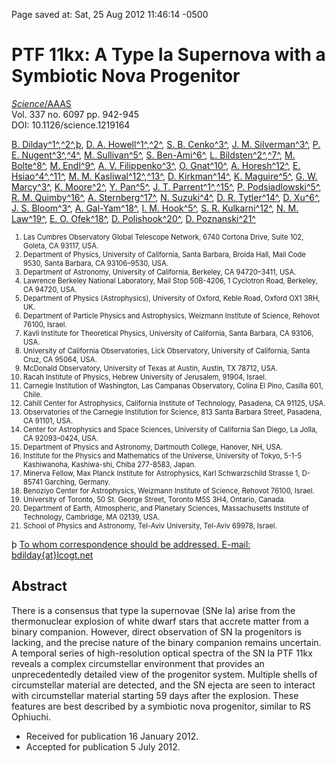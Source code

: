 <div id="wikitext">

<div style="display: none;">

Summary:abstract listing at Science magazine Parent:<span
class="wikiword">[SavedArticles](http://wiki.tamouse.org?n=SavedArticles.HomePage?action=print)</span>(.<span
class="wikiword">[HomePage](http://wiki.tamouse.org?n=SavedArticles.HomePage?action=print)</span>)
<span
class="wikiword">[IncludeMe](http://wiki.tamouse.org?n=SavedArticles.IncludeMe?action=edit)[?](http://wiki.tamouse.org?n=SavedArticles.IncludeMe?action=edit)</span>:[SavedArticles](http://wiki.tamouse.org?n=SavedArticles.HomePage?action=print)
Categories:[Science](http://wiki.tamouse.org?n=Category.Science),[Links](http://wiki.tamouse.org?n=Category.Links),[Astronomy](http://wiki.tamouse.org?n=Category.Astronomy)
Tags: science, astronomy, supernovae, ptf11kx, symbiotic nova progenitor
Source: <http://www.sciencemag.org/content/337/6097/942>

</div>

Page saved at: Sat, 25 Aug 2012 11:46:14 -0500

<div class="vspace">

</div>

PTF 11kx: A Type Ia Supernova with a Symbiotic Nova Progenitor
==============================================================

[*Science*/AAAS](http://www.sciencemag.org/)\
Vol. 337 no. 6097 pp. 942-945\
DOI: 10.1126/science.1219164

[B.
Dilday](http://www.sciencemag.org:80/search?author1=B.+Dilday&sortspec=date&submit=Submit)[^1^](#aff-1),[^2^](#aff-2),[þ](#corresp-1),
[D. A.
Howell](http://www.sciencemag.org:80/search?author1=D.+A.+Howell&sortspec=date&submit=Submit)[^1^](#aff-1),[^2^](#aff-2),
[S. B.
Cenko](http://www.sciencemag.org:80/search?author1=S.+B.+Cenko&sortspec=date&submit=Submit)[^3^](#aff-3),
[J. M.
Silverman](http://www.sciencemag.org:80/search?author1=J.+M.+Silverman&sortspec=date&submit=Submit)[^3^](#aff-3),
[P. E.
Nugent](http://www.sciencemag.org:80/search?author1=P.+E.+Nugent&sortspec=date&submit=Submit)[^3^](#aff-3),[^4^](#aff-4),
[M.
Sullivan](http://www.sciencemag.org:80/search?author1=M.+Sullivan&sortspec=date&submit=Submit)[^5^](#aff-5),
[S.
Ben-Ami](http://www.sciencemag.org:80/search?author1=S.+Ben-Ami&sortspec=date&submit=Submit)[^6^](#aff-6),
[L.
Bildsten](http://www.sciencemag.org:80/search?author1=L.+Bildsten&sortspec=date&submit=Submit)[^2^](#aff-2),[^7^](#aff-7),
[M.
Bolte](http://www.sciencemag.org:80/search?author1=M.+Bolte&sortspec=date&submit=Submit)[^8^](#aff-8),
[M.
Endl](http://www.sciencemag.org:80/search?author1=M.+Endl&sortspec=date&submit=Submit)[^9^](#aff-9),
[A. V.
Filippenko](http://www.sciencemag.org:80/search?author1=A.+V.+Filippenko&sortspec=date&submit=Submit)[^3^](#aff-3),
[O.
Gnat](http://www.sciencemag.org:80/search?author1=O.+Gnat&sortspec=date&submit=Submit)[^10^](#aff-10),
[A.
Horesh](http://www.sciencemag.org:80/search?author1=A.+Horesh&sortspec=date&submit=Submit)[^12^](#aff-12),
[E.
Hsiao](http://www.sciencemag.org:80/search?author1=E.+Hsiao&sortspec=date&submit=Submit)[^4^](#aff-4),[^11^](#aff-11),
[M. M.
Kasliwal](http://www.sciencemag.org:80/search?author1=M.+M.+Kasliwal&sortspec=date&submit=Submit)[^12^](#aff-12),[^13^](#aff-13),
[D.
Kirkman](http://www.sciencemag.org:80/search?author1=D.+Kirkman&sortspec=date&submit=Submit)[^14^](#aff-14),
[K.
Maguire](http://www.sciencemag.org:80/search?author1=K.+Maguire&sortspec=date&submit=Submit)[^5^](#aff-5),
[G. W.
Marcy](http://www.sciencemag.org:80/search?author1=G.+W.+Marcy&sortspec=date&submit=Submit)[^3^](#aff-3),
[K.
Moore](http://www.sciencemag.org:80/search?author1=K.+Moore&sortspec=date&submit=Submit)[^2^](#aff-2),
[Y.
Pan](http://www.sciencemag.org:80/search?author1=Y.+Pan&sortspec=date&submit=Submit)[^5^](#aff-5),
[J. T.
Parrent](http://www.sciencemag.org:80/search?author1=J.+T.+Parrent&sortspec=date&submit=Submit)[^1^](#aff-1),[^15^](#aff-15),
[P.
Podsiadlowski](http://www.sciencemag.org:80/search?author1=P.+Podsiadlowski&sortspec=date&submit=Submit)[^5^](#aff-5),
[R. M.
Quimby](http://www.sciencemag.org:80/search?author1=R.+M.+Quimby&sortspec=date&submit=Submit)[^16^](#aff-16),
[A.
Sternberg](http://www.sciencemag.org:80/search?author1=A.+Sternberg&sortspec=date&submit=Submit)[^17^](#aff-17),
[N.
Suzuki](http://www.sciencemag.org:80/search?author1=N.+Suzuki&sortspec=date&submit=Submit)[^4^](#aff-4),
[D. R.
Tytler](http://www.sciencemag.org:80/search?author1=D.+R.+Tytler&sortspec=date&submit=Submit)[^14^](#aff-14),
[D.
Xu](http://www.sciencemag.org:80/search?author1=D.+Xu&sortspec=date&submit=Submit)[^6^](#aff-6),
[J. S.
Bloom](http://www.sciencemag.org:80/search?author1=J.+S.+Bloom&sortspec=date&submit=Submit)[^3^](#aff-3),
[A.
Gal-Yam](http://www.sciencemag.org:80/search?author1=A.+Gal-Yam&sortspec=date&submit=Submit)[^18^](#aff-18),
[I. M.
Hook](http://www.sciencemag.org:80/search?author1=I.+M.+Hook&sortspec=date&submit=Submit)[^5^](#aff-5),
[S. R.
Kulkarni](http://www.sciencemag.org:80/search?author1=S.+R.+Kulkarni&sortspec=date&submit=Submit)[^12^](#aff-12),
[N. M.
Law](http://www.sciencemag.org:80/search?author1=N.+M.+Law&sortspec=date&submit=Submit)[^19^](#aff-19),
[E. O.
Ofek](http://www.sciencemag.org:80/search?author1=E.+O.+Ofek&sortspec=date&submit=Submit)[^18^](#aff-18),
[D.
Polishook](http://www.sciencemag.org:80/search?author1=D.+Polishook&sortspec=date&submit=Submit)[^20^](#aff-20),
[D.
Poznanski](http://www.sciencemag.org:80/search?author1=D.+Poznanski&sortspec=date&submit=Submit)[^21^](#aff-21)

<div class="vspace">

</div>

<div style="font-size: 80%;">

1.  <span id="aff-1"></span> Las Cumbres Observatory Global Telescope
    Network, 6740 Cortona Drive, Suite 102, Goleta, CA 93117, USA.
2.  <span id="aff-2"></span> Department of Physics, University of
    California, Santa Barbara, Broida Hall, Mail Code 9530, Santa
    Barbara, CA 93106–9530, USA.
3.  <span id="aff-3"></span> Department of Astronomy, University of
    California, Berkeley, CA 94720–3411, USA.
4.  <span id="aff-4"></span> Lawrence Berkeley National Laboratory, Mail
    Stop 50B-4206, 1 Cyclotron Road, Berkeley, CA 94720, USA.
5.  <span id="aff-5"></span> Department of Physics (Astrophysics),
    University of Oxford, Keble Road, Oxford <span
    class="wikiword">OX1</span> 3RH, UK.
6.  <span id="aff-6"></span> Department of Particle Physics and
    Astrophysics, Weizmann Institute of Science, Rehovot 76100, Israel.
7.  <span id="aff-7"></span> Kavli Institute for Theoretical Physics,
    University of California, Santa Barbara, CA 93106, USA.
8.  <span id="aff-8"></span> University of California Observatories,
    Lick Observatory, University of California, Santa Cruz, CA 95064,
    USA.
9.  <span id="aff-9"></span> <span class="wikiword">McDonald</span>
    Observatory, University of Texas at Austin, Austin, TX 78712, USA.
10. <span id="aff-10"></span> Racah Institute of Physics, Hebrew
    University of Jerusalem, 91904, Israel.
11. <span id="aff-11"></span> Carnegie Institution of Washington, Las
    Campanas Observatory, Colina El Pino, Casilla 601, Chile.
12. <span id="aff-12"></span> Cahill Center for Astrophysics, California
    Institute of Technology, Pasadena, CA 91125, USA.
13. <span id="aff-13"></span> Observatories of the Carnegie Institution
    for Science, 813 Santa Barbara Street, Pasadena, CA 91101, USA.
14. <span id="aff-14"></span> Center for Astrophysics and Space
    Sciences, University of California San Diego, La Jolla, CA
    92093–0424, USA.
15. <span id="aff-15"></span> Department of Physics and Astronomy,
    Dartmouth College, Hanover, NH, USA.
16. <span id="aff-16"></span> Institute for the Physics and Mathematics
    of the Universe, University of Tokyo, 5-1-5 Kashiwanoha,
    Kashiwa-shi, Chiba 277-8583, Japan.
17. <span id="aff-17"></span> Minerva Fellow, Max Planck Institute for
    Astrophysics, Karl Schwarzschild Strasse 1, D-85741 Garching,
    Germany.
18. <span id="aff-18"></span> Benoziyo Center for Astrophysics, Weizmann
    Institute of Science, Rehovot 76100, Israel.
19. <span id="aff-19"></span> University of Toronto, 50 St. George
    Street, Toronto <span class="wikiword">M5S</span> 3H4, Ontario,
    Canada.
20. <span id="aff-20"></span> Department of Earth, Atmospheric, and
    Planetary Sciences, Massachusetts Institute of Technology,
    Cambridge, MA 02139, USA.
21. <span id="aff-21"></span> School of Physics and Astronomy, Tel-Aviv
    University, Tel-Aviv 69978, Israel.

</div>

<span id="corresp-1"></span>þ [To whom correspondence should be
addressed. E-mail:
bdilday{at}lcogt.net](http://www.sciencemag.org:80/#xref-corresp-1-1)

<div class="vspace">

</div>

Abstract
--------

There is a consensus that type Ia supernovae (<span
class="wikiword">SNe</span> Ia) arise from the thermonuclear explosion
of white dwarf stars that accrete matter from a binary companion.
However, direct observation of SN Ia progenitors is lacking, and the
precise nature of the binary companion remains uncertain. A temporal
series of high-resolution optical spectra of the SN Ia PTF 11kx reveals
a complex circumstellar environment that provides an unprecedentedly
detailed view of the progenitor system. Multiple shells of circumstellar
material are detected, and the SN ejecta are seen to interact with
circumstellar material starting 59 days after the explosion. These
features are best described by a symbiotic nova progenitor, similar to
RS Ophiuchi.

<div class="vspace">

</div>

-   Received for publication 16 January 2012.
-   Accepted for publication 5 July 2012.

<div class="vspace">

</div>

</div>
